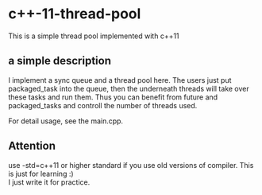 # c++-11-thread-pool
This is a simple thread pool implemented with c++11

## a simple description
I implement a sync queue and a thread pool here. The users just put packaged_task into the queue, then the underneath threads will take over these tasks and run them. Thus you can benefit from future and packaged_tasks and controll the number of threads used.

For detail usage, see the main.cpp.

## Attention
use -std=c++11 or higher standard if you use old versions of compiler.
This is just for learning :)  
I just write it for practice. 
